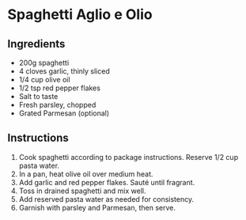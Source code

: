 # Spaghetti Aglio e Olio

## Ingredients
- 200g spaghetti
- 4 cloves garlic, thinly sliced
- 1/4 cup olive oil
- 1/2 tsp red pepper flakes
- Salt to taste
- Fresh parsley, chopped
- Grated Parmesan (optional)

## Instructions
1. Cook spaghetti according to package instructions. Reserve 1/2 cup pasta water.
2. In a pan, heat olive oil over medium heat.
3. Add garlic and red pepper flakes. Sauté until fragrant.
4. Toss in drained spaghetti and mix well.
5. Add reserved pasta water as needed for consistency.
6. Garnish with parsley and Parmesan, then serve.
